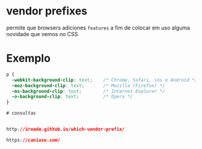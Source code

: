 # vendor prefixes 

permite que browsers adiciones `features`
a fim de colocar em uso alguma novidade que vemos no CSS

# Exemplo 

```css
p {
  -webkit-background-clip: text;    /* Chrome, Safari, ios e Android */
  -moz-background-clip: text;       /* Mozilla (Firefox) */
  -ms-background-clip: text;        /* Internet Explorer */
  -o-background-clip: text;         /* Opera */
}

# consultas 


http://ireade.github.io/which-vendor-prefix/

https://caniuse.com/

